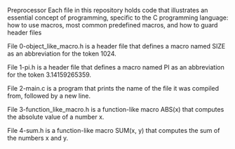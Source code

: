 Preprocessor Each file in this repository holds code that illustrates an essential concept of programming, specific to the C programming language: how to use macros, most common predefined macros, and how to guard header files

File 0-object_like_macro.h is a header file that defines a macro named SIZE as an abbreviation for the token 1024.

File 1-pi.h is a header file that defines a macro named PI as an abbreviation for the token 3.14159265359.

File 2-main.c is a program that prints the name of the file it was compiled from, followed by a new line.

File 3-function_like_macro.h is a function-like macro ABS(x) that computes the absolute value of a number x.

File 4-sum.h is a function-like macro SUM(x, y) that computes the sum of the numbers x and y.


